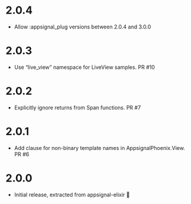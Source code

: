 # 2.0.4
* Allow :appsignal_plug versions between 2.0.4 and 3.0.0

# 2.0.3
* Use “live_view” namespace for LiveView samples. PR #10

# 2.0.2
* Explicitly ignore returns from Span functions. PR #7

# 2.0.1
* Add clause for non-binary template names in AppsignalPhoenix.View. PR #6

# 2.0.0
* Initial release, extracted from appsignal-elixir 🎉

